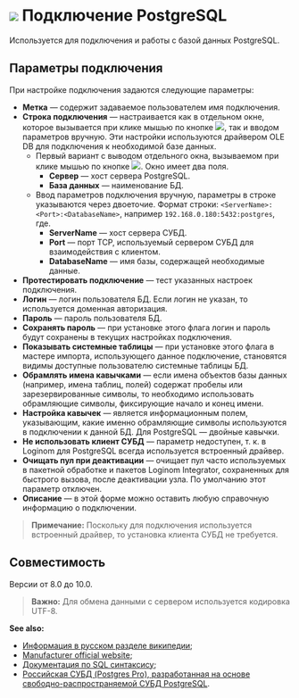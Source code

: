 # ![ ](../../../images/icons/data-sources/db-postgres_default.svg) Подключение PostgreSQL

Используется для подключения и работы с базой данных PostgreSQL.

## Параметры подключения

При настройке подключения задаются следующие параметры:

* **Метка** — содержит задаваемое пользователем имя подключения.
* **Строка подключения** — настраивается как в отдельном окне, которое вызывается при клике мышью по кнопке ![ ](../../../images/extjs-theme/form/open-trigger/open-trigger_default.svg), так и вводом параметров вручную. Эти настройки используются драйвером OLE DB для подключения к необходимой базе данных.
   * Первый вариант с выводом отдельного окна, вызываемом при клике мышью по кнопке ![ ](../../../images/extjs-theme/form/open-trigger/open-trigger_default.svg). Окно имеет два поля.
      * **Сервер** — хост сервера PostgreSQL.
      * **База данных** — наименование БД.
   * Ввод параметров подключения вручную, параметры в строке указываются через двоеточие. Формат строки: `<ServerName>:<Port>:<DatabaseName>`, например `192.168.0.180:5432:postgres`, где.
      * **ServerName** — хост сервера СУБД.
      * **Port** — порт TCP, используемый сервером СУБД для взаимодействия с клиентом.
      * **DatabaseName** — имя базы, содержащей необходимые данные.
* **Протестировать подключение** — тест указанных настроек подключения.
* **Логин** — логин пользователя БД. Если логин не указан, то используется доменная авторизация.
* **Пароль** — пароль пользователя БД.
* **Сохранять пароль** — при установке этого флага логин и пароль будут сохранены в текущих настройках подключения.
* **Показывать системные таблицы** — при установке этого флага в мастере импорта, использующего данное подключение, становятся видимы доступные пользователю системные таблицы БД.
* **Обрамлять имена кавычками** — если имена объектов базы данных (например, имена таблиц, полей) содержат пробелы или зарезервированные символы, то необходимо использовать обрамляющие символы, фиксирующие начало и конец имени.
* **Настройка кавычек** — является информационным полем, указывающим, какие именно обрамляющие символы используются в подключении к данной БД. Для PostgreSQL — двойные кавычки.
* **Не использовать клиент СУБД** — параметр недоступен, т. к. в Loginom для PostgreSQL всегда используется встроенный драйвер.
* **Очищать пул при деактивации** — очищает пул часто используемых в пакетной обработке и пакетов Loginom Integrator, сохраненных для быстрого вызова, после деактивации узла. По умолчанию этот параметр отключен.
* **Описание** — в этой форме можно оставить любую справочную информацию о подключении.

> **Примечание:** Поскольку для подключения используется встроенный драйвер, то установка клиента СУБД не требуется.

## Совместимость

Версии от 8.0 до 10.0.

> **Важно:** Для обмена данными с сервером используется кодировка UTF-8.

**See also:**

* [Информация в русском разделе википедии](https://ru.wikipedia.org/wiki/PostgreSQL);
* [Manufacturer official website](https://www.postgresql.org/);
* [Документация по SQL синтаксису](https://postgrespro.ru/docs/postgresql);
* [Российская СУБД (Postgres Pro), разработанная на основе свободно-распространяемой СУБД PostgreSQL](https://postgrespro.ru/).
